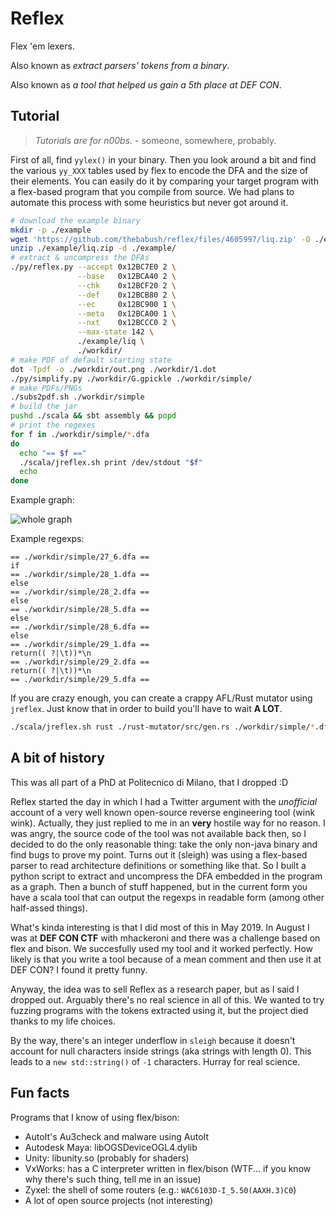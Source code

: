 # Reflex

Flex 'em lexers.

Also known as *extract parsers' tokens from a binary*.

Also known as *a tool that helped us gain a 5th place at DEF CON*.

## Tutorial

> *Tutorials are for n00bs.* - someone, somewhere, probably.

First of all, find `yylex()` in your binary.
Then you look around a bit and find the various `yy_XXX` tables used by flex to
encode the DFA and the size of their elements.
You can easily do it by comparing your target program with a flex-based program
that you compile from source.
We had plans to automate this process with some heuristics but never got around
it.

```sh
# download the example binary
mkdir -p ./example
wget 'https://github.com/thebabush/reflex/files/4605997/liq.zip' -O ./example/liq.zip
unzip ./example/liq.zip -d ./example/
# extract & uncompress the DFAs
./py/reflex.py --accept 0x12BC7E0 2 \
               --base   0x12BCA40 2 \
               --chk    0x12BCF20 2 \
               --def    0x12BCB80 2 \
               --ec     0x12BC900 1 \
               --meta   0x12BCA00 1 \
               --nxt    0x12BCCC0 2 \
               --max-state 142 \
               ./example/liq \
               ./workdir/
# make PDF of default starting state
dot -Tpdf -o ./workdir/out.png ./workdir/1.dot
./py/simplify.py ./workdir/G.gpickle ./workdir/simple/
# make PDFs/PNGs
./subs2pdf.sh ./workdir/simple
# build the jar
pushd ./scala && sbt assembly && popd
# print the regexes
for f in ./workdir/simple/*.dfa
do
  echo "== $f =="
  ./scala/jreflex.sh print /dev/stdout "$f"
  echo
done
```

Example graph:

![whole graph](https://user-images.githubusercontent.com/1985669/81504105-b7faf780-92e7-11ea-916a-f7f6189df119.png)

Example regexps:

```
== ./workdir/simple/27_6.dfa ==
if
== ./workdir/simple/28_1.dfa ==
else
== ./workdir/simple/28_2.dfa ==
else
== ./workdir/simple/28_5.dfa ==
else
== ./workdir/simple/28_6.dfa ==
else
== ./workdir/simple/29_1.dfa ==
return(( ?|\t))*\n
== ./workdir/simple/29_2.dfa ==
return(( ?|\t))*\n
== ./workdir/simple/29_5.dfa ==
```

If you are crazy enough, you can create a crappy AFL/Rust mutator using `jreflex`.
Just know that in order to build you'll have to wait **A LOT**.

```sh
./scala/jreflex.sh rust ./rust-mutator/src/gen.rs ./workdir/simple/*.dfa
```

## A bit of history

This was all part of a PhD at Politecnico di Milano, that I dropped :D

Reflex started the day in which I had a Twitter argument with the _unofficial_
account of a very well known open-source reverse engineering tool (wink wink).
Actually, they just replied to me in an **very** hostile way for no reason.
I was angry, the source code of the tool was not available back then, so I
decided to do the only reasonable thing: take the only non-java binary and
find bugs to prove my point.
Turns out it (sleigh) was using a flex-based parser to read architecture
definitions or something like that.
So I built a python script to extract and uncompress the DFA embedded in the
program as a graph.
Then a bunch of stuff happened, but in the current form you have a scala tool
that can output the regexps in readable form (among other half-assed things).

What's kinda interesting is that I did most of this in May 2019.
In August I was at **DEF CON CTF** with mhackeroni and there was a challenge
based on flex and bison.
We succesfully used my tool and it worked perfectly.
How likely is that you write a tool because of a mean comment and then use it
at DEF CON?
I found it pretty funny.

Anyway, the idea was to sell Reflex as a research paper, but as I said I
dropped out. Arguably there's no real science in all of this. We wanted to try
fuzzing programs with the tokens extracted using it, but the project died thanks
to my life choices.

By the way, there's an integer underflow in `sleigh` because it doesn't account
for null characters inside strings (aka strings with length 0).
This leads to a `new std::string()` of `-1` characters.
Hurray for real science.

## Fun facts

Programs that I know of using flex/bison:

- AutoIt's Au3check and malware using AutoIt
- Autodesk Maya: libOGSDeviceOGL4.dylib
- Unity: libunity.so (probably for shaders)
- VxWorks: has a C interpreter written in flex/bison (WTF... if you know why there's such thing, tell me in an issue)
- Zyxel: the shell of some routers (e.g.: `WAC6103D-I_5.50(AAXH.3)C0`)
- A lot of open source projects (not interesting)
